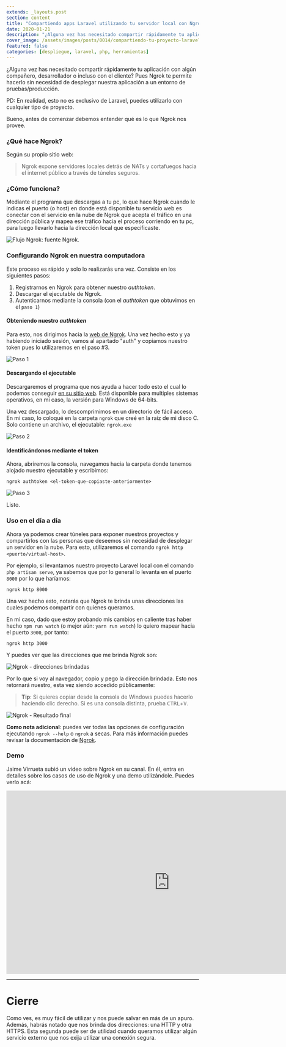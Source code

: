 ```yaml
---
extends: _layouts.post
section: content
title: "Compartiendo apps Laravel utilizando tu servidor local con Ngrok"
date: 2020-01-21
description: "¿Alguna vez has necesitado compartir rápidamente tu aplicación con algún compañero, desarrollador o incluso con el cliente? Pues Ngrok te permite hacerlo sin necesidad de desplegar nuestra aplicación a un entorno de pruebas/producción."  
cover_image: /assets/images/posts/0014/compartiendo-tu-proyecto-laravel-utilizando-tu-servidor-local-con-ngrok.png
featured: false
categories: [despliegue, laravel, php, herramientas]
---
```


¿Alguna vez has necesitado compartir rápidamente tu aplicación con algún compañero, desarrollador o incluso con el cliente?
Pues Ngrok te permite hacerlo sin necesidad de desplegar nuestra aplicación a un entorno de pruebas/producción.

PD: En realidad, esto no es exclusivo de Laravel, puedes utilizarlo con cualquier tipo de proyecto.

Bueno, antes de comenzar debemos entender qué es lo que Ngrok nos provee.

### ¿Qué hace Ngrok?

Según su propio sitio web:

> Ngrok expone servidores locales detrás de NATs y cortafuegos hacia el internet público a través de túneles seguros.

### ¿Cómo funciona?

Mediante el programa que descargas a tu pc, lo que hace Ngrok cuando le indicas el puerto (o host) en donde está
disponible tu servicio web es conectar con el servicio en la nube de Ngrok que acepta el tráfico en una dirección
pública y mapea ese tráfico hacia el proceso corriendo en tu pc, para luego llevarlo hacia la dirección local
que especificaste. 

<img src="/assets/images/posts/0014/ngrok-flow.png" alt="Flujo Ngrok: fuente Ngrok." />

### Configurando Ngrok en nuestra computadora

Este proceso es rápido y solo lo realizarás una vez. Consiste en los siguientes pasos:

1. Registrarnos en Ngrok para obtener nuestro _authtoken_.
2. Descargar el ejecutable de Ngrok.
3. Autenticarnos mediante la consola (con el _authtoken_ que obtuvimos en el `paso 1`)

#### Obteniendo nuestro _authtoken_

Para esto, nos dirigimos hacia la [web de Ngrok](https://dashboard.ngrok.com/signup). Una vez hecho esto y ya habiendo
iniciado sesión, vamos al apartado "auth" y copiamos nuestro token pues lo utilizaremos en el paso #3.

<img src="/assets/images/posts/0014/compartiendo-tu-proyecto-laravel-utilizando-tu-servidor-local-con-ngrok-ss1.png" alt="Paso 1" />

#### Descargando el ejecutable

Descargaremos el programa que nos ayuda a hacer todo esto el cual lo podemos conseguir 
[en su sitio web](https://ngrok.com/download). Está disponible para multiples sistemas operativos, en mi caso, 
la versión para Windows de 64-bits.

Una vez descargado, lo descomprimimos en un directorio de fácil acceso. En mi caso, lo coloqué en la carpeta `ngrok`
que creé en la raíz de mi disco C. Solo contiene un archivo, el ejecutable: `ngrok.exe`

<img src="/assets/images/posts/0014/compartiendo-tu-proyecto-laravel-utilizando-tu-servidor-local-con-ngrok-ss2.png" alt="Paso 2" />

#### Identificándonos mediante el token

Ahora, abriremos la consola, navegamos hacia la carpeta donde tenemos alojado nuestro ejecutable y escribimos:

    ngrok authtoken <el-token-que-copiaste-anteriormente>

<img src="/assets/images/posts/0014/compartiendo-tu-proyecto-laravel-utilizando-tu-servidor-local-con-ngrok-ss3.png" alt="Paso 3" />

Listo.

### Uso en el día a día

Ahora ya podemos crear túneles para exponer nuestros proyectos y compartirlos con las personas que deseemos sin necesidad
de desplegar un servidor en la nube. Para esto, utilizaremos el comando `ngrok http <puerto/virtual-host>`.

Por ejemplo, si levantamos nuestro proyecto Laravel local con el comando `php artisan serve`, ya sabemos que por lo general
lo levanta en el puerto `8000` por lo que haríamos:

    ngrok http 8000

Una vez hecho esto, notarás que Ngrok te brinda unas direcciones las cuales podemos compartir con quienes queramos.

En mi caso, dado que estoy probando mis cambios en caliente tras haber hecho `npm run watch` (o mejor aún: `yarn run watch`)
lo quiero mapear hacia el puerto `3000`, por tanto:

    ngrok http 3000

Y puedes ver que las direcciones que me brinda Ngrok son:

<img src="/assets/images/posts/0014/compartiendo-tu-proyecto-laravel-utilizando-tu-servidor-local-con-ngrok-ss4.png" alt="Ngrok - direcciones brindadas" />

Por lo que si voy al navegador, copio y pego la dirección brindada. Esto nos retornará nuestro, esta vez siendo
accedido públicamente:

> **Tip**: Si quieres copiar desde la consola de Windows puedes hacerlo haciendo clic derecho. Si es una consola distinta,
> prueba <kbd>CTRL</kbd>+<kbd>V</kbd>.

<img src="/assets/images/posts/0014/compartiendo-tu-proyecto-laravel-utilizando-tu-servidor-local-con-ngrok-ss5.png" alt="Ngrok - Resultado final" />

**Como nota adicional**: puedes ver todas las opciones de configuración ejecutando `ngrok --help` o `ngrok` a secas.
Para más información puedes revisar la documentación de [Ngrok](https://ngrok.com/docs).

### Demo

Jaime Virrueta subió un video sobre Ngrok en su canal. En él, entra en detalles sobre los casos de uso de Ngrok y una demo utilizándole. Puedes verlo acá:

<div class="video-container">
<iframe width="853" height="480" src="https://www.youtube.com/embed/z2t_40D4w70" frameborder="0" allow="accelerometer; autoplay; encrypted-media; gyroscope; picture-in-picture" allowfullscreen></iframe>
</div> 

------

# Cierre

Como ves, es muy fácil de utilizar y nos puede salvar en más de un apuro. Además, habrás notado que nos brinda dos 
direcciones: una HTTP y otra HTTPS. Esta segunda puede ser de utilidad cuando queramos utilizar algún servicio externo 
que nos exija utilizar una conexión segura. 
